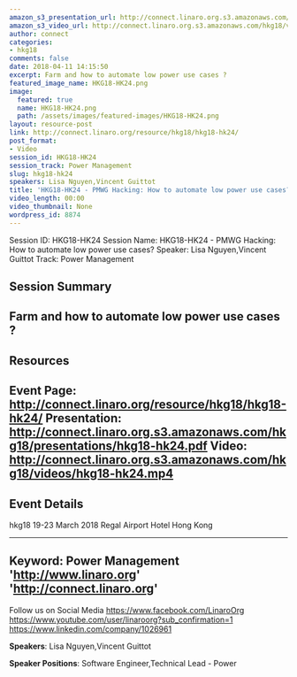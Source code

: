 ```yaml
---
amazon_s3_presentation_url: http://connect.linaro.org.s3.amazonaws.com/hkg18/presentations/hkg18-hk24.pdf
amazon_s3_video_url: http://connect.linaro.org.s3.amazonaws.com/hkg18/videos/hkg18-hk24.mp4
author: connect
categories:
- hkg18
comments: false
date: 2018-04-11 14:15:50
excerpt: Farm and how to automate low power use cases ?
featured_image_name: HKG18-HK24.png
image:
  featured: true
  name: HKG18-HK24.png
  path: /assets/images/featured-images/HKG18-HK24.png
layout: resource-post
link: http://connect.linaro.org/resource/hkg18/hkg18-hk24/
post_format:
- Video
session_id: HKG18-HK24
session_track: Power Management
slug: hkg18-hk24
speakers: Lisa Nguyen,Vincent Guittot
title: 'HKG18-HK24 - PMWG Hacking: How to automate low power use cases?'
video_length: 00:00
video_thumbnail: None
wordpress_id: 8874
---
```


Session ID: HKG18-HK24
Session Name: HKG18-HK24 - PMWG Hacking: How to automate low power use cases?
Speaker: Lisa Nguyen,Vincent Guittot
Track: Power Management


## Session Summary
Farm and how to automate low power use cases ?
---------------------------------------------------
## Resources
Event Page: http://connect.linaro.org/resource/hkg18/hkg18-hk24/
Presentation: http://connect.linaro.org.s3.amazonaws.com/hkg18/presentations/hkg18-hk24.pdf
Video: http://connect.linaro.org.s3.amazonaws.com/hkg18/videos/hkg18-hk24.mp4
 ---------------------------------------------------
## Event Details
hkg18
19-23 March 2018 
Regal Airport Hotel Hong Kong

---------------------------------------------------
Keyword: Power Management
'http://www.linaro.org'
'http://connect.linaro.org'
---------------------------------------------------
Follow us on Social Media
https://www.facebook.com/LinaroOrg
https://www.youtube.com/user/linaroorg?sub_confirmation=1
https://www.linkedin.com/company/1026961

**Speakers**: Lisa Nguyen,Vincent Guittot

**Speaker Positions**: Software Engineer,Technical Lead - Power